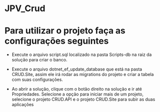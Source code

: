 # JPV_Crud

# Para utilizar o projeto faça as configurações seguintes

- Execute o arquivo script.sql localizado na pasta Scripts-db na raiz da solução para criar o banco.

- Execute o arquivo dotnet_ef_update_database que está na pasta CRUD.Site, assim ele irá rodar as migrations do projeto e criar a tabela com suas configurações.

- Ao abrir a solução, clique com o botão direito na solução e ir até Propriedades. Selecione a opção para iniciar mais de um projeto, selecione o projeto CRUD.API e o projeto CRUD.Site para subir as duas aplicações
